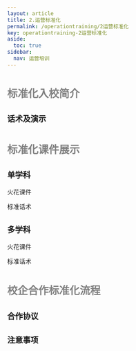 ```yaml
---
layout: article
title: 2.运营标准化
permalink: /operationtraining/2运营标准化
key: operationtraining-2运营标准化
aside:
  toc: true
sidebar:
  nav: 运营培训
---
```


<bro/><bro/>

# <font size="5" color="gray">标准化入校简介</font>

## <font size="4" >话术及演示</font>

# <font size="5" color="gray">标准化课件展示</font>

## <font size="4" >单学科</font>

火花课件

标准话术

## <font size="4" >多学科</font>

火花课件

标准话术

# <font size="5" color="gray">校企合作标准化流程</font>

## <font size="4" >合作协议</font>

## <font size="4" >注意事项</font>

